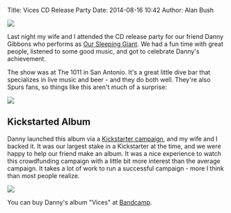 Title: Vices CD Release Party
Date: 2014-08-16 10:42
Author: Alan Bush

<img class="img-responsive" src="/images/danny.jpg">

Last night my wife and I attended the CD release party for our friend Danny Gibbons who performs as [Our Sleeping Giant](http://oursleepinggiant.bandcamp.com/). We had a fun time with great people, listened to some good music, and got to celebrate Danny's achievement. 

The show was at The 1011 in San Antonio. It's a great little dive bar that specializes in live music and beer - and they do both well. They're also Spurs fans, so things like this aren't much of a surprise:

<img class="img-responsive" src="/images/mvpee.jpg">

## Kickstarted Album

Danny launched this album via a [Kickstarter campaign](https://www.kickstarter.com/projects/533046996/recording-new-our-sleeping-giant-ep-sonic-ranch), and my wife and I backed it. It was our largest stake in a Kickstarter at the time, and we were happy to help our friend make an album. It was a nice experience to watch this crowdfunding campaign with a little bit more interest than the average campaign. It takes a lot of work to run a successful campaign - more I think than most people realize. 

<a href="http://oursleepinggiant.bandcamp.com/album/vices"><img class="img-responsive" src="/images/osgcover.jpg"></a>

You can buy Danny's album "Vices" at [Bandcamp](http://oursleepinggiant.bandcamp.com/album/vices). 

